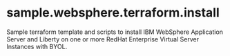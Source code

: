 # sample.websphere.terraform.install
Sample terraform template and scripts to install IBM WebSphere Application Server and Liberty on one or more RedHat Enterprise Virtual Server Instances with BYOL.
